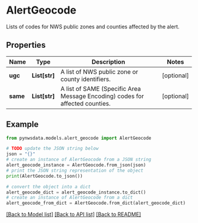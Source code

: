 # AlertGeocode

Lists of codes for NWS public zones and counties affected by the alert.

## Properties

Name | Type | Description | Notes
------------ | ------------- | ------------- | -------------
**ugc** | **List[str]** | A list of NWS public zone or county identifiers. | [optional] 
**same** | **List[str]** | A list of SAME (Specific Area Message Encoding) codes for affected counties. | [optional] 

## Example

```python
from pynwsdata.models.alert_geocode import AlertGeocode

# TODO update the JSON string below
json = "{}"
# create an instance of AlertGeocode from a JSON string
alert_geocode_instance = AlertGeocode.from_json(json)
# print the JSON string representation of the object
print(AlertGeocode.to_json())

# convert the object into a dict
alert_geocode_dict = alert_geocode_instance.to_dict()
# create an instance of AlertGeocode from a dict
alert_geocode_from_dict = AlertGeocode.from_dict(alert_geocode_dict)
```
[[Back to Model list]](../README.md#documentation-for-models) [[Back to API list]](../README.md#documentation-for-api-endpoints) [[Back to README]](../README.md)


